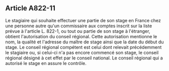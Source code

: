 Article A822-11
----
Le stagiaire qui souhaite effectuer une partie de son stage en France chez une
personne autre qu'un commissaire aux comptes inscrit sur la liste prévue à
l'article L. 822-1, ou tout ou partie de son stage à l'étranger, obtient
l'autorisation du conseil régional. Cette autorisation mentionne le nom, la
qualité et l'adresse du maître de stage ainsi que la date du début du stage. Le
conseil régional compétent est celui dont relevait précédemment le stagiaire ou,
si celui-ci n'a pas encore commencé son stage, le conseil régional désigné à cet
effet par le conseil national. Le conseil régional qui a autorisé le stage en
assure le contrôle.
